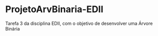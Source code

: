 ProjetoArvBinaria-EDII
======================

Tarefa 3 da disciplina EDII, com o objetivo de desenvolver uma Árvore Binária
